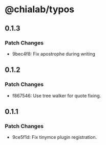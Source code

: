 # @chialab/typos

## 0.1.3

### Patch Changes

- 9bec4f8: Fix apostrophe during writing

## 0.1.2

### Patch Changes

- f867546: Use tree walker for quote fixing.

## 0.1.1

### Patch Changes

- 9ce5f1d: Fix tinymce plugin registration.
